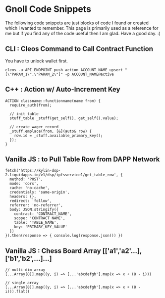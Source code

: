 # Gnoll Code Snippets

The following code snippets are just blocks of code I found or created which I wanted to remember. This page is primarily used as a reference for me but if you find any of the code useful then I am glad. Have a good day. :)

## CLI : Cleos Command to Call Contract Function

You have to unlock wallet first.

```
cleos -u API_ENDPOINT push action ACCOUNT_NAME upsert "[\"PARAM_1\",\"PARAM_2\"]" -p ACCOUNT_NAME@active
```

## C++ : Action w/ Auto-Increment Key

```
ACTION classname::functionname(name from) {
  require_auth(from);

  // init table
  stuff_table _stuff(get_self(), get_self().value);

  // create wager record
  _stuff.emplace(from, [&](auto& row) {
    row.id = _stuff.available_primary_key();
  });
}
```

## Vanilla JS :  to Pull Table Row from DAPP Network

```
fetch('https://kylin-dsp-2.liquidapps.io/v1/dsp/ipfsservice1/get_table_row', {
  method: 'POST',
  mode: 'cors',
  cache: 'no-cache',
  credentials: 'same-origin',
  headers: {},
  redirect: 'follow',
  referrer: 'no-referrer',
  body: JSON.stringify({
    contract: 'CONTRACT_NAME',
    scope: 'CONTRACT_NAME',
    table: 'TABLE_NAME',
    key: 'PRIMARY_KEY_VALUE'
  })
}).then(response => { console.log(response.json()) })
```

## Vanilla JS : Chess Board Array [['a1','a2'...],['b1','b2',...]...]

```
// multi-dim array
[...Array(8)].map((y, i) => [...'abcdefgh'].map(x => x + (8 - i)))

// single array
[...Array(8)].map((y, i) => [...'abcdefgh'].map(x => x + (8 - i))).flat()
```
